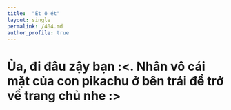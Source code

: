 ```yaml
---
title:  "Ét ô ét"
layout: single
permalink: /404.md
author_profile: true
---
```


# Ủa, đi đâu zậy bạn :<. Nhân vô cái mặt của con pikachu ở bên trái để trở về trang chủ nhe :>